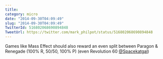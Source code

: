 ```yaml
---
title: 
category: micro
date: "2014-09-30T04:09:49"
slug: "2014-09-30T04:09:49"
TwitterId: 516802068690894848
TweetUrl: https://twitter.com/mark_philpot/status/516802068690894848
---
```


Games like Mass Effect should also reward an even split between Paragon &amp;
Renegade (100% R, 50/50, 100% P) (even Revolution 60
[@Spacekatgal](https://twitter.com/Spacekatgal))
